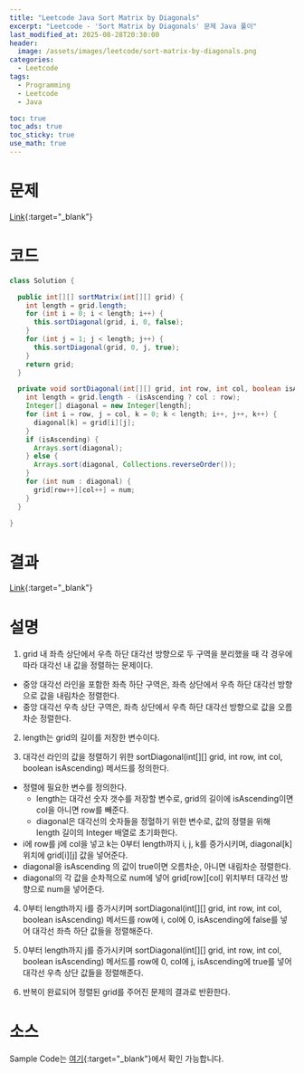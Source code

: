 ```yaml
---
title: "Leetcode Java Sort Matrix by Diagonals"
excerpt: "Leetcode - 'Sort Matrix by Diagonals' 문제 Java 풀이"
last_modified_at: 2025-08-28T20:30:00
header:
  image: /assets/images/leetcode/sort-matrix-by-diagonals.png
categories:
  - Leetcode
tags:
  - Programming
  - Leetcode
  - Java

toc: true
toc_ads: true
toc_sticky: true
use_math: true
---
```

# 문제
[Link](https://leetcode.com/problems/sort-matrix-by-diagonals/){:target="_blank"}

# 코드
```java
class Solution {

  public int[][] sortMatrix(int[][] grid) {
    int length = grid.length;
    for (int i = 0; i < length; i++) {
      this.sortDiagonal(grid, i, 0, false);
    }
    for (int j = 1; j < length; j++) {
      this.sortDiagonal(grid, 0, j, true);
    }
    return grid;
  }

  private void sortDiagonal(int[][] grid, int row, int col, boolean isAscending) {
    int length = grid.length - (isAscending ? col : row);
    Integer[] diagonal = new Integer[length];
    for (int i = row, j = col, k = 0; k < length; i++, j++, k++) {
      diagonal[k] = grid[i][j];
    }
    if (isAscending) {
      Arrays.sort(diagonal);
    } else {
      Arrays.sort(diagonal, Collections.reverseOrder());
    }
    for (int num : diagonal) {
      grid[row++][col++] = num;
    }
  }

}
```

# 결과
[Link](https://leetcode.com/problems/sort-matrix-by-diagonals/submissions/1751230240/){:target="_blank"}

# 설명
1. grid 내 좌측 상단에서 우측 하단 대각선 방향으로 두 구역을 분리했을 때 각 경우에 따라 대각선 내 값을 정렬하는 문제이다.
- 중앙 대각선 라인을 포함한 좌측 하단 구역은, 좌측 상단에서 우측 하단 대각선 방향으로 값을 내림차순 정렬한다.
- 중앙 대각선 우측 상단 구역은, 좌측 상단에서 우측 하단 대각선 방향으로 값을 오름차순 정렬한다.

2. length는 grid의 길이를 저장한 변수이다.

3. 대각선 라인의 값을 정렬하기 위한 sortDiagonal(int[][] grid, int row, int col, boolean isAscending) 메서드를 정의한다.
- 정렬에 필요한 변수를 정의한다.
  - length는 대각선 숫자 갯수를 저장할 변수로, grid의 길이에 isAscending이면 col을 아니면 row를 빼준다.
  - diagonal은 대각선의 숫자들을 정혈하기 위한 변수로, 값의 정렬을 위해 length 길이의 Integer 배열로 초기화한다.
- i에 row를 j에 col을 넣고 k는 0부터 length까지 i, j, k를 증가시키며, diagonal[k] 위치에 grid[i][j] 값을 넣어준다.
- diagonal을 isAscending 의 값이 true이면 오름차순, 아니면 내림차순 정렬한다.
- diagonal의 각 값을 순차적으로 num에 넣어 grid[row][col] 위치부터 대각선 방향으로 num을 넣어준다.

4. 0부터 length까지 i를 증가시키며 sortDiagonal(int[][] grid, int row, int col, boolean isAscending) 메서드를 row에 i, col에 0, isAscending에 false를 넣어 대각선 좌측 하단 값들을 정렬해준다.

5. 0부터 length까지 j를 증가시키며 sortDiagonal(int[][] grid, int row, int col, boolean isAscending) 메서드를 row에 0, col에 j, isAscending에 true를 넣어 대각선 우측 상단 값들을 정렬해준다.

6. 반복이 완료되어 정렬된 grid를 주어진 문제의 결과로 반환한다.

# 소스
Sample Code는 [여기](https://github.com/GracefulSoul/leetcode/blob/master/src/main/java/gracefulsoul/problems/SortMatrixByDiagonals.java){:target="_blank"}에서 확인 가능합니다.